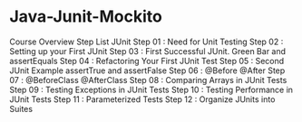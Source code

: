 # Java-Junit-Mockito

Course Overview
Step List
JUnit
Step 01 : Need for Unit Testing
Step 02 : Setting up your First JUnit
Step 03 : First Successful JUnit. Green Bar and assertEquals
Step 04 : Refactoring Your First JUnit Test
Step 05 : Second JUnit Example assertTrue and assertFalse
Step 06 : @Before @After
Step 07 : @BeforeClass @AfterClass
Step 08 : Comparing Arrays in JUnit Tests
Step 09 : Testing Exceptions in JUnit Tests
Step 10 : Testing Performance in JUnit Tests
Step 11 : Parameterized Tests
Step 12 : Organize JUnits into Suites
